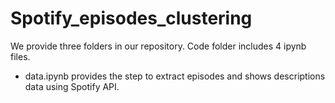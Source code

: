 # Spotify_episodes_clustering
We provide three folders in our repository. Code folder includes 4 ipynb files.

- data.ipynb provides the step to extract episodes and shows descriptions data using Spotify API.
